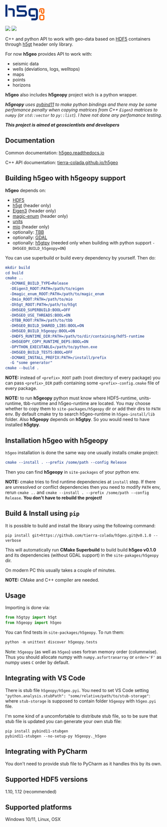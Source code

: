 ![h5geo](docs/logo_126x51.png?raw=true)
 
[![][build-img]][build-status]
[![][docs-dev-img]][docs-dev-status]

C++ and python API to work with geo-data based on [HDF5](https://www.hdfgroup.org/solutions/hdf5/) containers through [h5gt](https://travis-ci.com/tierra-colada/h5geo) header only library. 

For now **h5geo** provides API to work with:
* seismic data
* wells (deviations, logs, welltops)
* maps
* points
* horizons

**h5geo** also includes **h5geopy** project wich is a python wrapper. 

***h5geopy** uses [pybind11](https://github.com/pybind/pybind11) to make python bindings and there may be some perfomance penalty when copying matrices from C++ `Eigen3` matrices to `numpy` (or `std::vector` to `py::list`). I have not done any perfomance testing.*

***This project is aimed at geoscientists and developers***

## Documentation
Common documentation: [h5geo.readthedocs.io](https://h5geo.readthedocs.io/)

C++ API documentation: [tierra-colada.github.io/h5geo](https://tierra-colada.github.io/h5geo/)

## Building h5geo with h5geopy support
**h5geo** depends on:
* [HDF5](https://github.com/HDFGroup/hdf5)
* [h5gt](https://github.com/tierra-colada/h5gt) (header only)
* [Eigen3](https://gitlab.com/libeigen/eigen) (header only)
* [magic-enum](https://github.com/Neargye/magic_enum) (header only)
* [units](https://github.com/LLNL/units)
* [mio](https://github.com/mandreyel/mio) (header only)
* optionally: [TBB](https://github.com/oneapi-src/oneTBB)
* optionally: [GDAL](https://github.com/OSGeo/gdal)
* optionally: [h5gtpy](https://github.com/tierra-colada/h5gt) (needed only when building with python support `-DH5GEO_BUILD_h5geopy=ON`)

You can use superbuild or build every dependency by yourself. Then do:
```cmake
mkdir build
cd build
cmake ..
  -DCMAKE_BUILD_TYPE=Release
  -DEigen3_ROOT:PATH=/path/to/eigen 
  -Dmagic_enum_ROOT:PATH=/path/to/magic_enum 
  -Dmio_ROOT:PATH=/path/to/mio
  -Dh5gt_ROOT:PATH=/path/to/h5gt 
  -DH5GEO_SUPERBUILD:BOOL=OFF
  -DH5GEO_USE_THREADS:BOOL=ON
  -DTBB_ROOT:PATH=/path/to/tbb
  -DH5GEO_BUILD_SHARED_LIBS:BOOL=ON
  -DH5GEO_BUILD_h5geopy:BOOL=ON
  -DHDF5_RUNTIME_DIR:PATH=/path/to/dir/containing/hdf5-runtime
  -DH5GEOPY_COPY_RUNTIME_DEPS:BOOL=ON
  -DPYTHON_EXECUTABLE=/path/to/python.exe 
  -DH5GEO_BUILD_TESTS:BOOL=OFF
  -DCMAKE_INSTALL_PREFIX:PATH=/install/prefix
  -G "some generator"
cmake --build . 
```
**NOTE:** instead of `<prefix>_ROOT` path (root directory of every package) you can pass `<prefix>_DIR` path containing some `<prefix>-config.cmake` file of every package.

**NOTE:** to run **h5geopy** python must know where HDF5-runtime, units-runtime, tbb-runtime and h5geo-runtime are located. You may choose whether to copy them to `site-packages/h5geopy` dir or add their dirs to `PATH` env. By default cmake try to search h5geo-runtime in `h5geo-install/lib` folder. Also **h5geopy** depends on **h5gtpy**. So you would need to have installed **h5gtpy**.

## Installation h5geo with h5geopy

`h5geo` installation is done the same way one usually installs cmake project:
```cmake
cmake --install . --prefix /some/path --config Release
```

Then you can find **h5geopy** in `site-packages` of your python env.

**NOTE:** cmake tries to find runtime dependencies at `install` step. If there are unresolved or conflict dependencies then you need to modify `PATH` env, rerun `cmake ..` and `cmake --install . --prefix /some/path --config Release`. **You don't have to rebuild the project!**

## Build & Install using `pip`
It is possible to build and install the library using the following command:
```
pip install git+https://github.com/tierra-colada/h5geo.git@v0.1.0 --verbose
```
This will automatically run **CMake Superbuild** to build build **h5geo v0.1.0** and its dependencies (without GDAL support) in the `site-pakages/h5geopy` dir. 

On modern PC this usually takes a couple of minutes.

**NOTE:** CMake and C++ compiler are needed.

## Usage
Importing is done via:
```python
from h5gtpy import h5gt
from h5geopy import h5geo
```

You can find tests in `site-packages/h5geopy`.
To run them:
```python
python -m unittest discover h5geopy.tests
```

Note: `h5geopy` (as well as `h5geo`) uses fortran memory order (columnwise). Thus you should allocate numpy with `numpy.asfortranarray` or `order='F'` as numpy uses `C` order by default.

## Integrating with VS Code
There is stub file `h5geopy/h5geo.pyi`. You need to set VS Code setting `"python.analysis.stubPath": "some/relative/path/to/stub-storage"`: where `stub-storage` is supposed to contain folder `h5geopy` with `h5geo.pyi` file.

I'm some kind of a uncomfortable to distribute stub file, so to be sure that stub file is updated you can generate your own stub file:
```shell
pip install pybind11-stubgen
pybind11-stubgen --no-setup-py h5geopy._h5geo
```

## Integrating with PyCharm
You don't need to provide stub file to PyCharm as it handles this by its own.

## Supported HDF5 versions
1.10, 1.12 (recommended)

## Supported platforms
Windows 10/11, Linux, OSX

[build-img]:https://img.shields.io/travis/com/tierra-colada/h5geo?style=plastic
[build-status]:https://app.travis-ci.com/tierra-colada/h5geo

[docs-dev-img]:https://img.shields.io/badge/docs-dev-blue.svg?style=plastic
[docs-dev-status]:https://h5geo.readthedocs.io/en/latest/?badge=latest